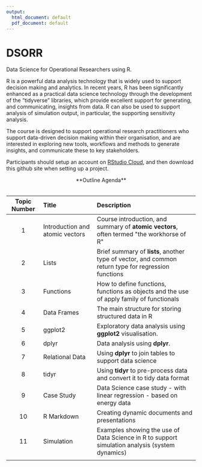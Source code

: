 ```yaml
---
output:
  html_document: default
  pdf_document: default
---
```

# DSORR
Data Science for Operational Researchers using R. 

R is a powerful data analysis technology that is widely used to support decision making and analytics.
In recent years, R has been significantly enhanced as a practical data science technology through the
development of the “tidyverse” libraries, which provide excellent support for generating, and
communicating, insights from data. R can also be used to support analysis of simulation output, in
particular, the supporting sensitivity analysis.

The course is designed to support operational research practitioners who support data-driven decision making
within their organisation, and are interested in exploring new tools, workflows and methods to
generate insights, and communicate these to key stakeholders.

Participants should setup an account on [RStudio Cloud](https://rstudio.cloud), and then download this github site when setting up a project.

<center>**Outline Agenda**</center>
<br>

|Topic Number| Title| Description |
|:------:|:------|:-----------|
|1 | Introduction and atomic vectors | Course introduction, and summary of **atomic vectors**, often termed "the workhorse of R"|
|2 | Lists |Brief summary of **lists**, another type of vector, and common return type for regression functions|
|3 | Functions       | How to define functions, functions as objects and the use of apply family of functionals|
|4 | Data Frames     | The main structure for storing structured data in R  |
|5 | ggplot2         | Exploratory data analysis using **ggplot2** visualisation. |
|6 | dplyr           | Data analysis using **dplyr**. |
|7 | Relational Data | Using **dplyr** to join tables to support data science  |
|8 | tidyr | Using **tidyr** to pre-process data and convert it to tidy data format |
|9 | Case Study | Data Science case study - with linear regression -  based on energy data |
|10 | R Markdown | Creating dynamic documents and presentations |
|11 | Simulation | Examples showing the use of Data Science in R to support simulation analysis (system dynamics) |
||  |  |



